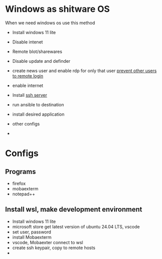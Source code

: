 # Windows as shitware OS

When we need windows os use this method

* Install windows 11 lite
* Disable intenet
* Remote blot/sharewares
* Disable update and definder

* create news user and enable rdp for only that user
[prevent other users to remote login](https://superuser.com/a/1018827/1787481)

* enable internet
* Install [ssh server](https://github.com/esmaeelE/SysAdmin/blob/main/topics/ssh.md#windows)
* run ansible to destination
* install desired application
* other configs
* 


# Configs
## Programs

- firefox
- mobaexterm
- notepad++

## Install wsl, make development environment

* Install windows 11 lite
* microsoft store get latest version of ubuntu 24.04 LTS, vscode
* set user, password
* install Mobaexterm
* vscode, Mobaexter connect to wsl
* create ssh keypair, copy to remote hosts
* 

